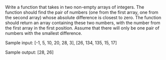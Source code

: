Write a function that takes in two non-empty arrays of integers. 
The function should find the pair of numbers (one from the first array, 
one from the second array) whose absolute difference is closest to zero. 
The function should return an array containing these two numbers, with the 
number from the first array in the first position. Assume that there will 
only be one pair of numbers with the smallest difference.

Sample input: [-1, 5, 10, 20, 28, 3], [26, 134, 135, 15, 17]

Sample output: [28, 26]
